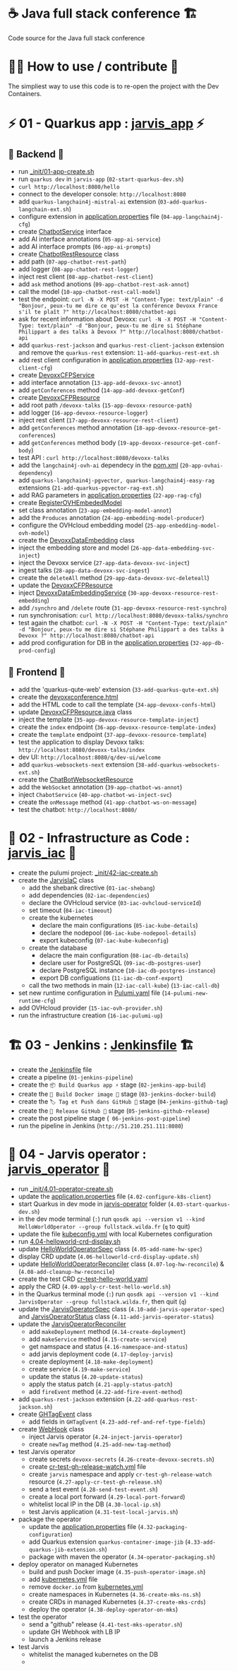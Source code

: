 # ☕️ Java full stack conference 🏗️
Code source for the Java full stack conference

# 🧑‍💻 How to use / contribute 🐳

The simpliest way to use this code is to re-open the project with the Dev Containers.

# ⚡️ 01 - Quarkus app : [jarvis_app](./jarvis_app/) ⚡️
## 📼 Backend 📼

 - run [_init/01-app-create.sh](./_init/01-app-create.sh)
 - run `quarkus dev` in `jarvis-app` (`02-start-quarkus-dev.sh`)
 - `curl http://localhost:8080/hello`
 - connect to the developer console: `http://localhost:8080`
 - add `quarkus-langchain4j-mistral-ai` extension (`03-add-quarkus-langchain-ext.sh`)
 - configure extension in [application.properties](./jarvis_app/src/main/resources/application.properties) file (`04-app-langchain4j-cfg`)
 - create [ChatbotService](./jarvis_app/src/main/java/fr/wilda/fullstack/services/ChatbotService.java) interface
  - add AI interface annotations (`05-app-ai-service`)
  - add AI interface prompts (`06-app-ai-prompts`)
 - create [ChatbotRestResource](./jarvis_app/src/main/java/fr/wilda/fullstack/resources/ChatbotRestResource.java) class
  - add path (`07-app-chatbot-rest-path`)
  - add logger (`08-app-chatbot-rest-logger`)
  - inject rest client (`08-app-chatbot-rest-client`)
  - add `ask` method anotions (`09-app-chatbot-rest-ask-annot`)
  - call the model (`10-app-chatbot-rest-call-model`)
 - test the endpoint: `curl -N -X POST -H "Content-Type: text/plain" -d "Bonjour, peux-tu me dire ce qu'est la conférence Devoxx France s'il te plaît ?" http://localhost:8080/chatbot-api`
 - ask for recent information about Devoxx: `curl -N -X POST -H "Content-Type: text/plain" -d "Bonjour, peux-tu me dire si Stéphane Philippart a des talks à Devoxx ?" http://localhost:8080/chatbot-api`
 - add `quarkus-rest-jackson` and `quarkus-rest-client-jackson` extension and remove the `quarkus-rest` extension: `11-add-quarkus-rest-ext.sh`
 - add rest client configuration in [application.properties](./jarvis_app/src/main/resources/application.properties) (`12-app-rest-client-cfg`)
 - create [DevoxxCFPService](./jarvis_app/src/main/java/fr/wilda/fullstack/services/DevoxxCFPService.java)
  - add interface annotation (`13-app-add-devoxx-svc-annot`)
  - add `getConferences` method (`14-app-add-devoxx-getConf`)
 - create [DevoxxCFPResource](./jarvis_app/src/main/java/fr/wilda/fullstack/resources/DevoxxCFPResource.java)
  - add root path `/devoxx-talks` (`15-app-devoxx-resource-path`)
  - add logger (`16-app-devoxx-resource-logger`)
  - inject rest client (`17-app-devoxx-resource-rest-client`)
  - add `getConferences` method annotation (`18-app-devoxx-resource-get-conferences`) 
  - add `getConferences` method body (`19-app-devoxx-resource-get-conf-body`)
  - test API : `curl http://localhost:8080/devoxx-talks`
 - add the `langchain4j-ovh-ai` dependecy in the [pom.xml](./jarvis_app/pom.xml) (`20-app-ovhai-dependency`)
 - add `quarkus-langchain4j-pgvector, quarkus-langchain4j-easy-rag` extensions (`21-add-quarkus-pgvector-rag-ext.sh`)
 - add RAG parameters in [application.properties](./jarvis_app/src/main/resources/application.properties) (`22-app-rag-cfg`)
 - create [RegisterOVHEmbededModel](./jarvis_app/src/main/java/fr/wilda/fullstack/config/RegisterOVHEmbededModel.java)
  - set class annotation (`23-app-embedding-model-annot`)
  - add the `Produces` annotation (`24-app-embedding-model-producer`)
  - configure the OVHcloud embedding model (`25-app-enbedding-model-ovh-model`)
 - create the [DevoxxDataEmbedding](./jarvis_app/src/main/java/fr/wilda/fullstack/services/DevoxxDataEmbedding.java) class
  - inject the embedding store and model (`26-app-data-embedding-svc-inject`)
  - inject the Devoxx service (`27-app-data-devoxx-svc-inject`)
  - ingest talks (`28-app-data-devoxx-svc-ingest`)
  - create the `deleteAll` method (`29-app-data-devoxx-svc-deleteall`)
 - update the [DevoxxCFPResource](./jarvis_app/src/main/java/fr/wilda/fullstack/resources/DevoxxCFPResource.java)
  - inject [DevoxxDataEmbeddingService](./jarvis_app/src/main/java/fr/wilda/fullstack/services/DevoxxDataEmbeddingService.java) (`30-app-devoxx-resource-rest-embedding`)
  - add `/synchro` and `/delete` route (`31-app-devoxx-resource-rest-synchro`)
  - run synchronisation: `curl http://localhost:8080/devoxx-talks/synchro`
 - test again the chatbot: `curl -N -X POST -H "Content-Type: text/plain" -d "Bonjour, peux-tu me dire si Stéphane Philippart a des talks à Devoxx ?" http://localhost:8080/chatbot-api`
 - add prod configuration for DB in the [application.properties](./jarvis_app/src/main/resources/application.properties) (`32-app-db-prod-config`)

## 🎨 Frontend 🎨
 - add the 'quarkus-qute-web' extension (`33-add-quarkus-qute-ext.sh`)
 - create the [devoxxconference.html](./jarvis_app/src/main/resources/templates/DevoxxCFPResource/devoxxconference.html) 
  - add the HTML code to call the template (`34-app-devoxx-confs-html`)
 - update [DevoxxCFPResource.java](./jarvis_app/src/main/java/fr/wilda/fullstack/resources/DevoxxCFPResource.java) class
  - inject the template (`35-app-devoxx-resource-template-inject`)
  - create the `index` endpoint (`36-app-devoxx-resource-template-index`)
  - create the `template` endpoint (`37-app-devoxx-resource-template`)
 - test the application to display Devoxx talks: `http://localhost:8080/devoxx-talks/index`
 - dev UI: `http://localhost:8080/q/dev-ui/welcome`
 - add `quarkus-websockets-next` extension (`38-add-quarkus-websockets-ext.sh`)
 - create the [ChatBotWebsocketResource](./jarvis_app/src/main/java/fr/wilda/fullstack/resources/ChatBotWebsocketResource.java)
  - add the `WebSocket` annotation (`39-app-chatbot-ws-annot`)
  - inject `ChabotService` (`40-app-chatbot-ws-inject-svc`)
  - create the `onMessage` method (`41-app-chatbot-ws-on-message`)
  - test the chatbot: `http://localhost:8080/`

# 🧩 02 - Infrastructure as Code : [jarvis_iac](./jarvis_iac) 🧩

  - create the pulumi project: [_init/42-iac-create.sh](./_init/42-iac-create.sh)
  - create the [JarvisIaC](./jarvis_iac/src/JarvisIaC.java) class
    - add the shebank directive (`01-iac-shebang`)
    - add dependencies (`02-iac-dependencies`)
    - declare the OVHcloud service (`03-iac-ovhcloud-serviceId`)
    - set timeout (`04-iac-timeout`)
    - create the kubernetes
      - declare the main configurations (`05-iac-kube-details`)
      - declare the nodepool (`06-iac-kube-nodepool-details`)
      - export kubeconfig (`07-iac-kube-kubeconfig`)
    - create the database
      - delacre the main configuration (`08-iac-db-details`)
      - declare user for PostgreSQL (`09-iac-db-postgres-user`)
      - declare PostgreSQL instance (`10-iac-db-postgres-instance`)
      - export DB configuations (`11-iac-db-conf-export`)
    - call the two methods in main (`12-iac-call-kube`) (`13-iac-call-db`)
  - set new runtime configuration in [Pulumi.yaml](./jarvis_iac/Pulumi.yaml) file (`14-pulumi-new-runtime-cfg`)
  - add OVHcloud provider (`15-iac-ovh-provider.sh`)
  - run the infrastructure creation (`16-iac-pulumi-up`)

# 🏗️ 03 - Jenkins : [Jenkinsfile](./jarvis_app/Jenkinsfile) 🏗️

  - create the [Jenkinsfile](./jarvis_app/Jenkinsfile) file
  - create a pipeline (`01-jenkins-pipeline`)
  - create the `📦 Build Quarkus app ⚡️` stage (`02-jenkins-app-build`)
  - create the `🐳 Build Docker image 🐳` stage (`03-jenkins-docker-build`)
  - create the `🏷️ Tag et Push dans GitHub 🐙` stage (`04-jenkins-github-tag`)
  - create the `🪪 Release GitHub 🪪` stage (`05-jenkins-github-release`)
  - create the post pipeline stage (` 06-jenkins-post-pipeline`)
  - run the pipeline in Jenkins (`http://51.210.251.111:8080`)

# 🤖 04 - Jarvis operator : [jarvis_operator](./jarvis_operator) 🤖

  - run [_init/4.01-operator-create.sh](./_init/4.01-operator-create.sh) 
  - update the [application.properties](./jarvis-operator/src/main/resources/application.properties) file (`4.02-configure-k8s-client`)
  - start Quarkus in dev mode in [jarvis-operator](./jarvis-operator/) folder (`4.03-start-quarkus-dev.sh`)
  - in the dev mode terminal (`:`) run `qosdk api --version v1 --kind HelloWorldOperator --group fullstack.wilda.fr` (`q` to quit)
  - update the file [kubeconfig.yml](./jarvis-operator/kubeconfig.yml) with local Kubernetes configuration
  - run [4.04-helloworld-crd-display.sh](./jarvis-operator/4.04-helloworld-crd-display.sh)
  - update [HelloWorldOperatorSpec](./jarvis-operator/src/main/java/fr/wilda/fullstack/HelloWorldOperatorSpec.java) class (`4.05-add-name-hw-spec`)
  - display CRD update (`4.06-helloworld-crd-display-update.sh`)
  - update [HelloWorldOperatorReconciler](./jarvis-operator/src/main/java/fr/wilda/fullstack/HelloWorldOperatorReconciler.java) class (`4.07-log-hw-reconcile`) & (`4.08-add-cleanup-hw-reconcile`)
  - create the test CRD [cr-test-hello-world.yaml](./jarvis-operator/src/test/cr-test-hello-world.yaml)
  - apply the CRD (`4.09-apply-cr-test-hello-world.sh`)
  - in the Quarkus terminal mode (`:`) run `qosdk api --version v1 --kind JarvisOperator --group fullstack.wilda.fr`, then quit (`q`)
  - update the [JarvisOperatorSpec](./jarvis-operator/src/main/java/fr/wilda/fullstack/JarvisOperatorSpec.java) class (`4.10-add-jarvis-operator-spec`) and [JarvisOperatorStatus](./jarvis-operator/src/main/java/fr/wilda/fullstack/JarvisOperatorStatus.java) class (`4.11-add-jarvis-operator-status`)
  - update the [JarvisOperatorReconciler](./jarvis-operator/src/main/java/fr/wilda/fullstack/JarvisOperatorReconciler.java)
    - add `makeDeployment` method (`4.14-create-deployment`)
    - add `makeService` method (`4.15-create-service`)
    - get namspace and status (`4.16-namespace-and-status`)
    - add jarvis deployment code (`4.17-deploy-jarvis`)
    - create deployment (`4.18-make-deployment`)
    - create service (`4.19-make-service`)
    - update the status (`4.20-update-status`)
    - apply the status patch (`4.21-apply-status-patch`)
    - add `fireEvent` method (`4.22-add-fire-event-method`)
  - add `quarkus-rest-jackson` extension (`4.22-add-quarkus-rest-jackson.sh`)
  - create [GHTagEvent](./jarvis-operator/src/main/java/fr/wilda/fullstack/webhook/GHTagEvent.java) class 
    - add fields in `GHTagEvent` (`4.23-add-ref-and-ref-type-fields`)
  - create [WebHook](./jarvis-operator/src/main/java/fr/wilda/fullstack/webhook/WebHook.java) class
    - inject Jarvis operator (`4.24-inject-jarvis-operator`)
    - create `newTag` method (`4.25-add-new-tag-method`)
  - test Jarvis operator
    - create secrets `devoxx-secrets` (`4.26-create-devoxx-secrets.sh`)
    - create [cr-test-gh-release-watch.yml](./jarvis-operator/src/test/resources/cr-test-gh-release-watch.yml) file
    - create `jarvis` namespace and apply `cr-test-gh-release-watch` resource (`4.27-apply-cr-test-gh-release.sh`)
    - send a test event (`4.28-send-test-event.sh`)
    - create a local port forward (`4.29-local-port-forward`)
    - whitelist local IP in the DB (`4.30-local-ip.sh`)
    - test Jarvis application (`4.31-test-local-jarvis.sh`)
  - package the operator
    - update the [application.properties](./jarvis-operator/src/main/resources/application.properties) file (`4.32-packaging-configuration`)
    - add Quarkus extension `quarkus-container-image-jib` (`4.33-add-quarkus-jib-extension.sh`)
    - package with maven the operator (`4.34-operator-packaging.sh`)
  - deploy operator on managed Kubernetes
    - build and push Docker image (`4.35-push-operator-image.sh`)
    - add [kubernetes.yml](./jarvis-operator/src/main/kubernetes/kubernetes.yml) file 
    - remove `docker.io` from [kubernetes.yml](./jarvis-operator/target/kubernetes/kubernetes.yml)
    - create namespaces in Kubernetes (`4.36-create-mks-ns.sh`)
    - create CRDs in managed Kubernetes (`4.37-create-mks-crds`)
    - deploy the operator (`4.38-deploy-operator-on-mks`)
  - test the operator
    - send a "github" release (`4.41-test-mks-operator.sh`)
    - update GH Webhook with LB IP
    - launch a Jenkins release
  - test Jarvis
    - whitelist the managed kubernetes on the DB
    - 


  
  